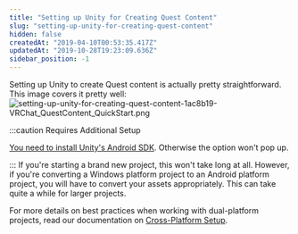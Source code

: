 ```yaml
---
title: "Setting up Unity for Creating Quest Content"
slug: "setting-up-unity-for-creating-quest-content"
hidden: false
createdAt: "2019-04-10T00:53:35.417Z"
updatedAt: "2019-10-28T19:23:09.636Z"
sidebar_position: -1
---
```

Setting up Unity to create Quest content is actually pretty straightforward. This image covers it pretty well:
![setting-up-unity-for-creating-quest-content-1ac8b19-VRChat_QuestContent_QuickStart.png](/creators.vrchat.com/images/setting-up-unity-for-creating-quest-content-1ac8b19-VRChat_QuestContent_QuickStart.png)

:::caution Requires Additional Setup

[You need to install Unity's Android SDK](https://docs.unity3d.com/2019.4/Documentation/Manual/android-sdksetup.html). Otherwise the option won't pop up.

:::
If you're starting a brand new project, this won't take long at all. However, if you're converting a Windows platform project to an Android platform project, you will have to convert your assets appropriately. This can take quite a while for larger projects.

For more details on best practices when working with dual-platform projects, read our documentation on [Cross-Platform Setup](/platforms/android/cross-platform-setup).